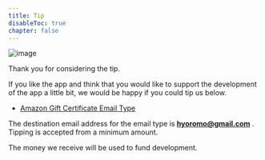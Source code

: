 ```yaml
---
title: Tip
disableToc: true
chapter: false
---
```


![image](https://hyoromo.github.io/sound-game-training-universal/img_congratulation.png)

Thank you for considering the tip.

If you like the app and think that you would like to support the development of the app a little bit, we would be happy if you could tip us below.

- [Amazon Gift Certificate Email Type](https://amzn.to/3dr0gIh)

The destination email address for the email type is <b>hyoromo@gmail.com</b> .<br>
Tipping is accepted from a minimum amount.

The money we receive will be used to fund development.